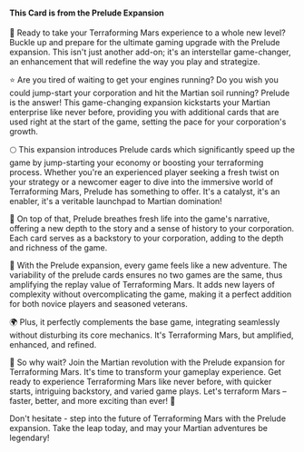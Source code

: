 #### This Card is from the Prelude Expansion

🚀 Ready to take your Terraforming Mars experience to a whole new level? Buckle up and prepare for the ultimate gaming upgrade with the Prelude expansion. This isn't just another add-on; it's an interstellar game-changer, an enhancement that will redefine the way you play and strategize.

⭐ Are you tired of waiting to get your engines running? Do you wish you could jump-start your corporation and hit the Martian soil running? Prelude is the answer! This game-changing expansion kickstarts your Martian enterprise like never before, providing you with additional cards that are used right at the start of the game, setting the pace for your corporation's growth.

🌕 This expansion introduces Prelude cards which significantly speed up the game by jump-starting your economy or boosting your terraforming process. Whether you're an experienced player seeking a fresh twist on your strategy or a newcomer eager to dive into the immersive world of Terraforming Mars, Prelude has something to offer. It's a catalyst, it's an enabler, it's a veritable launchpad to Martian domination!

🌌 On top of that, Prelude breathes fresh life into the game's narrative, offering a new depth to the story and a sense of history to your corporation. Each card serves as a backstory to your corporation, adding to the depth and richness of the game.

👥 With the Prelude expansion, every game feels like a new adventure. The variability of the prelude cards ensures no two games are the same, thus amplifying the replay value of Terraforming Mars. It adds new layers of complexity without overcomplicating the game, making it a perfect addition for both novice players and seasoned veterans.

🌍 Plus, it perfectly complements the base game, integrating seamlessly without disturbing its core mechanics. It's Terraforming Mars, but amplified, enhanced, and refined.

🚀 So why wait? Join the Martian revolution with the Prelude expansion for Terraforming Mars. It's time to transform your gameplay experience. Get ready to experience Terraforming Mars like never before, with quicker starts, intriguing backstory, and varied game plays. Let's terraform Mars – faster, better, and more exciting than ever! 🚀

Don't hesitate - step into the future of Terraforming Mars with the Prelude expansion. Take the leap today, and may your Martian adventures be legendary!